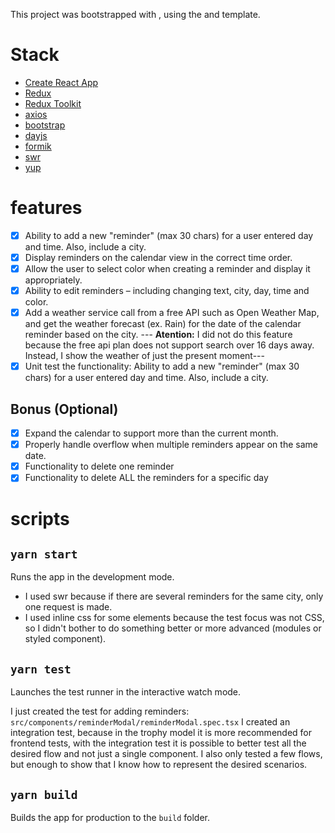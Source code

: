 This project was bootstrapped with , using the and template.

# Stack

- [Create React App](https://github.com/facebook/create-react-app)
- [Redux](https://redux.js.org/)
- [Redux Toolkit](https://redux-toolkit.js.org/)
- [axios](https://github.com/axios/axios)
- [bootstrap](https://getbootstrap.com/)
- [dayjs](https://github.com/iamkun/dayjs)
- [formik](https://github.com/formium/formik)
- [swr](https://swr.vercel.app/)
- [yup](https://github.com/jquense/yup)

# features

- [x] Ability to add a new "reminder" (max 30 chars) for a user entered day and time. Also, include a city.
- [x] Display reminders on the calendar view in the correct time order.
- [x] Allow the user to select color when creating a reminder and display it appropriately.
- [x] Ability to edit reminders – including changing text, city, day, time and color.
- [x] Add a weather service call from a free API such as Open Weather Map, and get the weather forecast (ex. Rain) for the date of the calendar reminder based on the city. --- **Atention:** I did not do this feature because the free api plan does not support search over 16 days away. Instead, I show the weather of just the present moment---
- [x] Unit test the functionality: Ability to add a new "reminder" (max 30 chars) for a user entered day and time. Also, include a city.

## Bonus (Optional)

- [x] Expand the calendar to support more than the current month.
- [x] Properly handle overflow when multiple reminders appear on the same date.
- [x] Functionality to delete one reminder
- [x] Functionality to delete ALL the reminders for a specific day

# scripts

## `yarn start`

Runs the app in the development mode.

- I used swr because if there are several reminders for the same city, only one request is made.
- I used inline css for some elements because the test focus was not CSS, so I didn't bother to do something better or more advanced (modules or styled component).

## `yarn test`

Launches the test runner in the interactive watch mode.

I just created the test for adding reminders: `src/components/reminderModal/reminderModal.spec.tsx`
I created an integration test, because in the trophy model it is more recommended for frontend tests, with the integration test it is possible to better test all the desired flow and not just a single component.
I also only tested a few flows, but enough to show that I know how to represent the desired scenarios.

## `yarn build`

Builds the app for production to the `build` folder.
